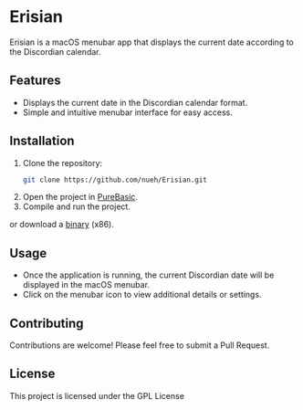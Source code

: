 # Erisian

Erisian is a macOS menubar app that displays the current date according to the Discordian calendar.

## Features

- Displays the current date in the Discordian calendar format.
- Simple and intuitive menubar interface for easy access.

## Installation

1. Clone the repository:
   ```sh
   git clone https://github.com/nueh/Erisian.git
   ```
2. Open the project in [PureBasic](https://www.purebasic.com/).
3. Compile and run the project.

or download a [binary]() (x86).

## Usage

- Once the application is running, the current Discordian date will be displayed in the macOS menubar.
- Click on the menubar icon to view additional details or settings.

## Contributing

Contributions are welcome! Please feel free to submit a Pull Request.

## License

This project is licensed under the GPL License
